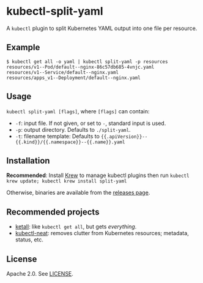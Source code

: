 # kubectl-split-yaml

A `kubectl` plugin to split Kubernetes YAML output into one file per resource.


## Example

```shell
$ kubectl get all -o yaml | kubectl split-yaml -p resources
resources/v1--Pod/default--nginx-86c57db685-4vnjc.yaml
resources/v1--Service/default--nginx.yaml
resources/apps_v1--Deployment/default--nginx.yaml
```


## Usage

`kubectl split-yaml [flags]`, where `[flags]` can contain:
 * `-f`: input file. If not given, or set to `-`, standard input is used.
 * `-p`: output directory. Defaults to `./split-yaml`.
 * `-t`: filename template: Defaults to `{{.apiVersion}}--{{.kind}}/{{.namespace}}--{{.name}}.yaml`


## Installation

**Recommended**: Install [Krew](https://krew.sigs.k8s.io/) to manage kubectl
plugins then run `kubectl krew update; kubectl krew install split-yaml`

Otherwise, binaries are available from the [releases page](https://github.com/nathforge/kubectl-split-yaml/releases).


## Recommended projects

 * [ketall](https://github.com/corneliusweig/ketall): like `kubectl get all`, but gets *everything*.
 * [kubectl-neat](https://github.com/itaysk/kubectl-neat): removes clutter from Kubernetes resources; metadata, status, etc.


## License

Apache 2.0. See [LICENSE](LICENSE).

